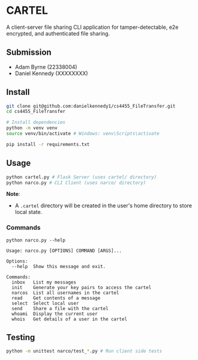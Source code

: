 # CARTEL

A client-server file sharing CLI application for tamper-detectable, e2e encrypted, and authenticated file sharing.

## Submission

- Adam Byrne (22338004)
- Daniel Kennedy (XXXXXXXX)

## Install

```bash
git clone git@github.com:danielkennedy1/cs4455_FileTransfer.git
cd cs4455_FileTransfer

# Install dependencies
python -m venv venv
source venv/bin/activate # Windows: venv\Scripts\activate

pip install -r requirements.txt
```

## Usage

```bash
python cartel.py # Flask Server (uses cartel/ directory)
python narco.py # CLI Client (uses narco/ directory)
``` 

**Note**: 

- A `.cartel` directory will be created in the user's home directory to store local state.

### Commands

```man
python narco.py --help

Usage: narco.py [OPTIONS] COMMAND [ARGS]...

Options:
  --help  Show this message and exit.

Commands:
  inbox   List my messages
  init    Generate your key pairs to access the cartel
  narcos  List all usernames in the cartel
  read    Get contents of a message
  select  Select local user
  send    Share a file with the cartel
  whoami  Display the current user
  whois   Get details of a user in the cartel
```

## Testing

```bash
python -m unittest narco/test_*.py # Run client side tests
```